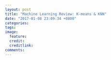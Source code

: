```yaml
---
layout: post
title: "Machine Learning Review: K-means & KNN"
date: "2017-01-08 23:09:34 +0800"
categories: 
tags: 
image: 
  feature: 
  credit: 
  creditlink: 
comments: 
---
```


